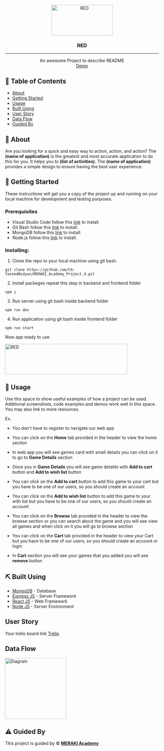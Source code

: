 <p align="center">
<a href="http://localhost:3000" target="_blank" rel="noopener noreferrer">
 <img width="200px" height="100px" src="https://res.cloudinary.com/dxg8ehdcq/image/upload/v1665074864/logo_c6adqq.png" alt="RED">
 </a>
</p>

<h3 align="center">RED
</h3>

---

<p align="center"> An awesome Project to describe README 
    <br> 
<a href=''>Demo</a>
    <br> 
</p>

## 📝 Table of Contents

- [About](#about)
- [Getting Started](#getting_started)
- [Usage](#usage)
- [Built Using](#built_using)
- [User Story](#user_story)
- [Data Flow](#data_flow)
- [Guided By](#guided_by)

## 🧐 About <a name = "about"></a>

Are you looking for a quick and easy way to action, action, and action? The **(name of application)** is the greatest and most accurate application to do this for you. It helps you to **(list of activities)**. The **(name of application)** provides a simple design to ensure having the best user experience.

## 🏁 Getting Started <a name = "getting_started"></a>

These instructions will get you a copy of the project up and running on your local machine for development and testing purposes.

### Prerequisites

- Visual Studio Code follow this <a href='https://visualstudio.microsoft.com/downloads'>link</a> to install.
- Git Bash follow this <a href='https://git-scm.com/downloads'>link</a> to install.
- MongoDB follow this <a href='https://www.mongodb.com/try/download/community2'>link</a> to install.
- Node.js follow this <a href='https://nodejs.org/en/download'>link</a> to install.

### Installing:

1. Clone the repo to your local machine using git bash.

```
git clone https://github.com/C6-YazeedWidyan/MERAKI_Academy_Project_4.git
```

2. Install packeges repeat this step in backend and frontend folder

```
npm i
```

3. Run server using git bash inside backend folder

```
npm run dev
```

4. Run application using git bash inside frontend folder

```
npm run start
```

Now app ready to use

 <img width="400px" height="100px" src="https://res.cloudinary.com/dxg8ehdcq/image/upload/v1665074864/logo_c6adqq.png" alt="RED">

## 🎈 Usage <a name="usage"></a>

Use this space to show useful examples of how a project can be used. Additional screenshots, code examples and demos work well in this space. You may also link to more resources.

Ex.

- You don't have to register to navigate our web app

- You can click on the **Home** tab provided in the header to view the home section

- In web app you will see games card with small details you can click on it to go to **Game Details** section

- Once you in **Game Details** you will see game detatils with **Add to cart** button and **Add to wish list** button

- You can click on the **Add to cart** button to add this game to your cart but you have to be one of our users, so you should create an account

- You can click on the **Add to wish list** button to add this game to your with list but you have to be one of our users, so you should create an account

- You can click on the **Browse** tab provided in the header to view the browse section or you can search about the game and you will see view all games and when click on it you will go to browse section

- You can click on the **Cart** tab provided in the header to view your Cart but you have to be one of our users, so you should create an account or login

- In **Cart** section you will see your games that you added
  you will see **remove** button

## ⛏️ Built Using <a name = "built_using"></a>

- [MongoDB](https://www.mongodb.com/) - Database
- [Express JS](https://expressjs.com/) - Server Framework
- [React JS](https://https://reactjs.org/) - Web Framework
- [Node JS](https://nodejs.org/en/) - Server Environment

## User Story <a name = "#user_story"></a>

Your trello board link
<a href='https://trello.com/b/GdZ1iBN5/project-4'>Trello</a>

## Data Flow <a name = "#data_flow"></a>

<img width=200px height=200px src="https://res.cloudinary.com/dxg8ehdcq/image/upload/v1665077420/diagram_xbsjfv.png" alt="Diagram"></a>

## ⚠️ Guided By <a name = "guided_by"></a>

This project is guided by ©️ **[MERAKI Academy](https://www.meraki-academy.org)**
